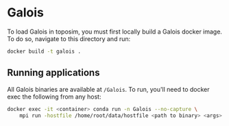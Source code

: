 # Galois

To load Galois in toposim, you must first locally build a Galois docker image.
To do so, navigate to this directory and run:

```bash
docker build -t galois .
```

## Running applications

All Galois binaries are available at `/Galois`. To run, you'll need to docker
exec the following from any host:

```bash
docker exec -it <container> conda run -n Galois --no-capture \
    mpi run -hostfile /home/root/data/hostfile <path to binary> <args>
```

